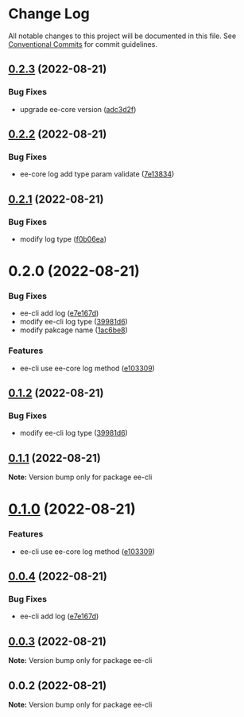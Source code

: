 # Change Log

All notable changes to this project will be documented in this file.
See [Conventional Commits](https://conventionalcommits.org) for commit guidelines.

## [0.2.3](https://github.com/echoLC/lerna-v5-demo/compare/sl-ee-cli@0.2.2...sl-ee-cli@0.2.3) (2022-08-21)


### Bug Fixes

* upgrade ee-core version ([adc3d2f](https://github.com/echoLC/lerna-v5-demo/commit/adc3d2f83485eef10717bbe42425ededbeee84e4))





## [0.2.2](https://github.com/echoLC/lerna-v5-demo/compare/sl-ee-cli@0.2.1...sl-ee-cli@0.2.2) (2022-08-21)


### Bug Fixes

* ee-core log add type param validate ([7e13834](https://github.com/echoLC/lerna-v5-demo/commit/7e1383474cbee01c4893447da28a41ddb6791b55))





## [0.2.1](https://github.com/echoLC/lerna-v5-demo/compare/sl-ee-cli@0.2.0...sl-ee-cli@0.2.1) (2022-08-21)


### Bug Fixes

* modify log type ([f0b06ea](https://github.com/echoLC/lerna-v5-demo/commit/f0b06ead09ecb78ceff421ef7055a20d26276b10))





# 0.2.0 (2022-08-21)


### Bug Fixes

* ee-cli add log ([e7e167d](https://github.com/echoLC/lerna-v5-demo/commit/e7e167dc578aa1be2432a32f0a17b8997586cf5e))
* modify ee-cli log type ([39981d6](https://github.com/echoLC/lerna-v5-demo/commit/39981d65946b7b488b6e20d2562fb8c101e40921))
* modify pakcage name ([1ac6be8](https://github.com/echoLC/lerna-v5-demo/commit/1ac6be8ddcd01f3fe2efb58861280ff3695027a3))


### Features

* ee-cli use ee-core log method ([e103309](https://github.com/echoLC/lerna-v5-demo/commit/e103309e9c0772bf0ba88b723da434e6d0ca06af))





## [0.1.2](https://github.com/echoLC/lerna-v5-demo/compare/ee-cli@0.1.1...ee-cli@0.1.2) (2022-08-21)


### Bug Fixes

* modify ee-cli log type ([39981d6](https://github.com/echoLC/lerna-v5-demo/commit/39981d65946b7b488b6e20d2562fb8c101e40921))





## [0.1.1](https://github.com/echoLC/lerna-v5-demo/compare/ee-cli@0.1.0...ee-cli@0.1.1) (2022-08-21)

**Note:** Version bump only for package ee-cli





# [0.1.0](https://github.com/echoLC/lerna-v5-demo/compare/ee-cli@0.0.4...ee-cli@0.1.0) (2022-08-21)


### Features

* ee-cli use ee-core log method ([e103309](https://github.com/echoLC/lerna-v5-demo/commit/e103309e9c0772bf0ba88b723da434e6d0ca06af))





## [0.0.4](https://github.com/echoLC/lerna-v5-demo/compare/ee-cli@0.0.3...ee-cli@0.0.4) (2022-08-21)


### Bug Fixes

* ee-cli add log ([e7e167d](https://github.com/echoLC/lerna-v5-demo/commit/e7e167dc578aa1be2432a32f0a17b8997586cf5e))





## [0.0.3](https://github.com/echoLC/lerna-v5-demo/compare/ee-cli@0.0.2...ee-cli@0.0.3) (2022-08-21)

**Note:** Version bump only for package ee-cli





## 0.0.2 (2022-08-21)

**Note:** Version bump only for package ee-cli
